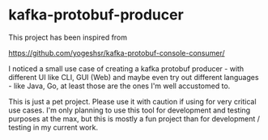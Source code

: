 # kafka-protobuf-producer

This project has been inspired from

https://github.com/yogeshsr/kafka-protobuf-console-consumer/

I noticed a small use case of creating a kafka protobuf producer - with
different UI like CLI, GUI (Web) and maybe even try out different languages -
like Java, Go, at least those are the ones I'm well accustomed to.

This is just a pet project. Please use it with caution if using for very
critical use cases. I'm only planning to use this tool for development and
testing purposes at the max, but this is mostly a fun project than for
development / testing in my current work.
